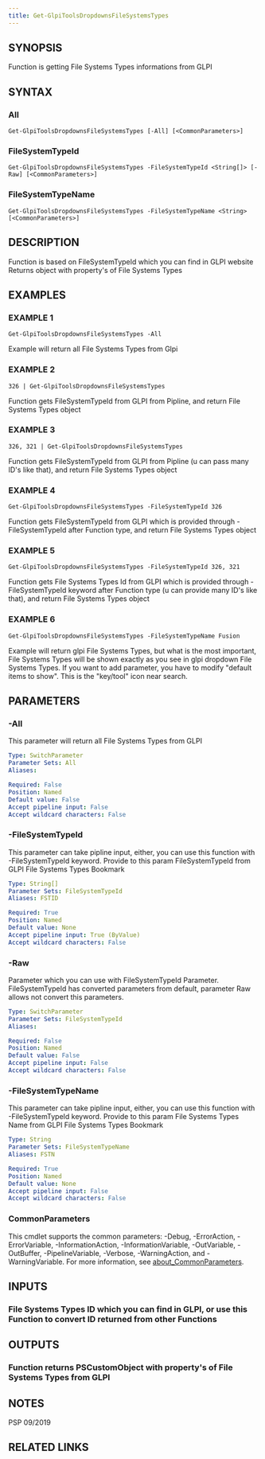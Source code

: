 ```yaml
---
title: Get-GlpiToolsDropdownsFileSystemsTypes
---
```


## SYNOPSIS
Function is getting File Systems Types informations from GLPI

## SYNTAX

### All
```
Get-GlpiToolsDropdownsFileSystemsTypes [-All] [<CommonParameters>]
```

### FileSystemTypeId
```
Get-GlpiToolsDropdownsFileSystemsTypes -FileSystemTypeId <String[]> [-Raw] [<CommonParameters>]
```

### FileSystemTypeName
```
Get-GlpiToolsDropdownsFileSystemsTypes -FileSystemTypeName <String> [<CommonParameters>]
```

## DESCRIPTION
Function is based on FileSystemTypeId which you can find in GLPI website
Returns object with property's of File Systems Types

## EXAMPLES

### EXAMPLE 1
```
Get-GlpiToolsDropdownsFileSystemsTypes -All
```

Example will return all File Systems Types from Glpi

### EXAMPLE 2
```
326 | Get-GlpiToolsDropdownsFileSystemsTypes
```

Function gets FileSystemTypeId from GLPI from Pipline, and return File Systems Types object

### EXAMPLE 3
```
326, 321 | Get-GlpiToolsDropdownsFileSystemsTypes
```

Function gets FileSystemTypeId from GLPI from Pipline (u can pass many ID's like that), and return File Systems Types object

### EXAMPLE 4
```
Get-GlpiToolsDropdownsFileSystemsTypes -FileSystemTypeId 326
```

Function gets FileSystemTypeId from GLPI which is provided through -FileSystemTypeId after Function type, and return File Systems Types object

### EXAMPLE 5
```
Get-GlpiToolsDropdownsFileSystemsTypes -FileSystemTypeId 326, 321
```

Function gets File Systems Types Id from GLPI which is provided through -FileSystemTypeId keyword after Function type (u can provide many ID's like that), and return File Systems Types object

### EXAMPLE 6
```
Get-GlpiToolsDropdownsFileSystemsTypes -FileSystemTypeName Fusion
```

Example will return glpi File Systems Types, but what is the most important, File Systems Types will be shown exactly as you see in glpi dropdown File Systems Types.
If you want to add parameter, you have to modify "default items to show".
This is the "key/tool" icon near search.

## PARAMETERS

### -All
This parameter will return all File Systems Types from GLPI

```yaml
Type: SwitchParameter
Parameter Sets: All
Aliases:

Required: False
Position: Named
Default value: False
Accept pipeline input: False
Accept wildcard characters: False
```

### -FileSystemTypeId
This parameter can take pipline input, either, you can use this function with -FileSystemTypeId keyword.
Provide to this param FileSystemTypeId from GLPI File Systems Types Bookmark

```yaml
Type: String[]
Parameter Sets: FileSystemTypeId
Aliases: FSTID

Required: True
Position: Named
Default value: None
Accept pipeline input: True (ByValue)
Accept wildcard characters: False
```

### -Raw
Parameter which you can use with FileSystemTypeId Parameter.
FileSystemTypeId has converted parameters from default, parameter Raw allows not convert this parameters.

```yaml
Type: SwitchParameter
Parameter Sets: FileSystemTypeId
Aliases:

Required: False
Position: Named
Default value: False
Accept pipeline input: False
Accept wildcard characters: False
```

### -FileSystemTypeName
This parameter can take pipline input, either, you can use this function with -FileSystemTypeId keyword.
Provide to this param File Systems Types Name from GLPI File Systems Types Bookmark

```yaml
Type: String
Parameter Sets: FileSystemTypeName
Aliases: FSTN

Required: True
Position: Named
Default value: None
Accept pipeline input: False
Accept wildcard characters: False
```

### CommonParameters
This cmdlet supports the common parameters: -Debug, -ErrorAction, -ErrorVariable, -InformationAction, -InformationVariable, -OutVariable, -OutBuffer, -PipelineVariable, -Verbose, -WarningAction, and -WarningVariable. For more information, see [about_CommonParameters](http://go.microsoft.com/fwlink/?LinkID=113216).

## INPUTS

### File Systems Types ID which you can find in GLPI, or use this Function to convert ID returned from other Functions
## OUTPUTS

### Function returns PSCustomObject with property's of File Systems Types from GLPI
## NOTES
PSP 09/2019

## RELATED LINKS
